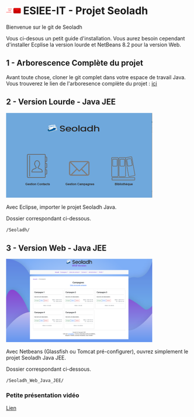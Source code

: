 # <img src="_sources/mail-envelope-flat-red.png" width="40px"/> ESIEE-IT - Projet Seoladh

Bienvenue sur le git de Seoladh

Vous ci-desous un petit guide d'installation.
Vous aurez besoin cependant d'installer Ecplise la version lourde et NetBeans 8.2 pour la version Web.

## 1 - Arborescence Complète du projet

Avant toute chose, cloner le git complet dans votre espace de travail Java.
Vous trouverez le lien de l'arboresence complète du projet : [ici](https://github.com/ldumay/ESIEE-IT_Seoladh/tree/main/ReadMe_Arborescence.md)

## 2 - Version Lourde - Java JEE

<img src="images/client_lourd.png" width="400px"/>

Avec Eclipse, importer le projet Seoladh Java.

Dossier correspondant ci-dessous.

```
/Seoladh/
```

## 3 - Version Web - Java JEE
<img src="images/client_web.png" width="400px"/>

Avec Netbeans (Glassfish ou Tomcat pré-configurer), ouvrez simplement le projet Seoladh Java JEE.

Dossier correspondant ci-dessous.

```
/Seoladh_Web_Java_JEE/
```

### Petite présentation vidéo

[Lien](https://uploads.ldumay.fr/esiee-it/Seoladh/001_Demo_Video_App_Web_Beta.mp4)
